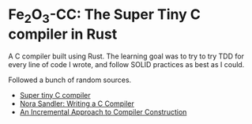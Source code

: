 # Fe<sub>2</sub>O<sub>3</sub>-CC: The Super Tiny C compiler in Rust
A C compiler built using Rust. The learning goal was to try to try TDD for every line of code I wrote, and follow SOLID practices as best as I could. 

Followed a bunch of random sources.
- [Super tiny C compiler](https://github.com/jamiebuilds/the-super-tiny-compiler)
- [Nora Sandler: Writing a C Compiler](https://norasandler.com/2017/11/29/Write-a-Compiler.html)
- [An Incremental Approach to Compiler Construction](http://scheme2006.cs.uchicago.edu/11-ghuloum.pdf)
